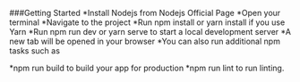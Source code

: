###Getting Started
*Install Nodejs from Nodejs Official Page
*Open your terminal
*Navigate to the project
*Run npm install or yarn install if you use Yarn
*Run npm run dev or yarn serve to start a local development server
*A new tab will be opened in your browser
*You can also run additional npm tasks such as

*npm run build to build your app for production
*npm run lint to run linting.
